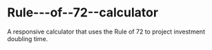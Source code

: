 # Rule---of--72--calculator
A responsive calculator that uses the Rule of 72 to project investment doubling time. 
